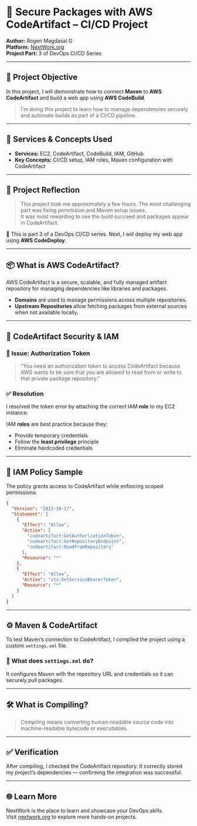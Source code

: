 # 🔐 Secure Packages with AWS CodeArtifact – CI/CD Project

**Author:** Rogen Magdasal G  
**Platform:** [NextWork.org](https://community.nextwork.org)  
**Project Part:** 3 of DevOps CI/CD Series

---

## 🎯 Project Objective

In this project, I will demonstrate how to connect **Maven** to **AWS CodeArtifact** and build a web app using **AWS CodeBuild**.

> I'm doing this project to learn how to manage dependencies securely and automate builds as part of a CI/CD pipeline.

---

## 🧰 Services & Concepts Used

- **Services:** EC2, CodeArtifact, CodeBuild, IAM, GitHub
- **Key Concepts:** CI/CD setup, IAM roles, Maven configuration with CodeArtifact

---

## 📌 Project Reflection

> This project took me approximately a few hours. The most challenging part was fixing permission and Maven setup issues.  
> It was most rewarding to see the build succeed and packages appear in CodeArtifact.

🧱 This is part 3 of a DevOps CI/CD series. Next, I will deploy my web app using **AWS CodeDeploy**.

---

## 📦 What is AWS CodeArtifact?

AWS CodeArtifact is a secure, scalable, and fully managed artifact repository for managing dependencies like libraries and packages.

- **Domains** are used to manage permissions across multiple repositories.
- **Upstream Repositories** allow fetching packages from external sources when not available locally.

---

## 🔐 CodeArtifact Security & IAM

### 🧾 Issue: Authorization Token

> "You need an authorization token to access CodeArtifact because AWS wants to be sure that you are allowed to read from or write to that private package repository."

### ✅ Resolution

I resolved the token error by attaching the correct IAM **role** to my EC2 instance.

IAM **roles** are best practice because they:
- Provide temporary credentials
- Follow the **least privilege** principle
- Eliminate hardcoded credentials

---

## 📜 IAM Policy Sample

The policy grants access to CodeArtifact while enforcing scoped permissions.

```json
{
  "Version": "2012-10-17",
  "Statement": [
    {
      "Effect": "Allow",
      "Action": [
        "codeartifact:GetAuthorizationToken",
        "codeartifact:GetRepositoryEndpoint",
        "codeartifact:ReadFromRepository"
      ],
      "Resource": "*"
    },
    {
      "Effect": "Allow",
      "Action": "sts:GetServiceBearerToken",
      "Resource": "*"
    }
  ]
}
```

---

## ⚙️ Maven & CodeArtifact

To test Maven’s connection to CodeArtifact, I compiled the project using a custom `settings.xml` file.

### 🧾 What does `settings.xml` do?

It configures Maven with the repository URL and credentials so it can securely pull packages.

---

## 🛠 What is Compiling?

> Compiling means converting human-readable source code into machine-readable bytecode or executables.

---

## ✅ Verification

After compiling, I checked the CodeArtifact repository. It correctly stored my project’s dependencies — confirming the integration was successful.

---

## 🌐 Learn More

NextWork is the place to learn and showcase your DevOps skills.  
Visit [nextwork.org](https://community.nextwork.org) to explore more hands-on projects.